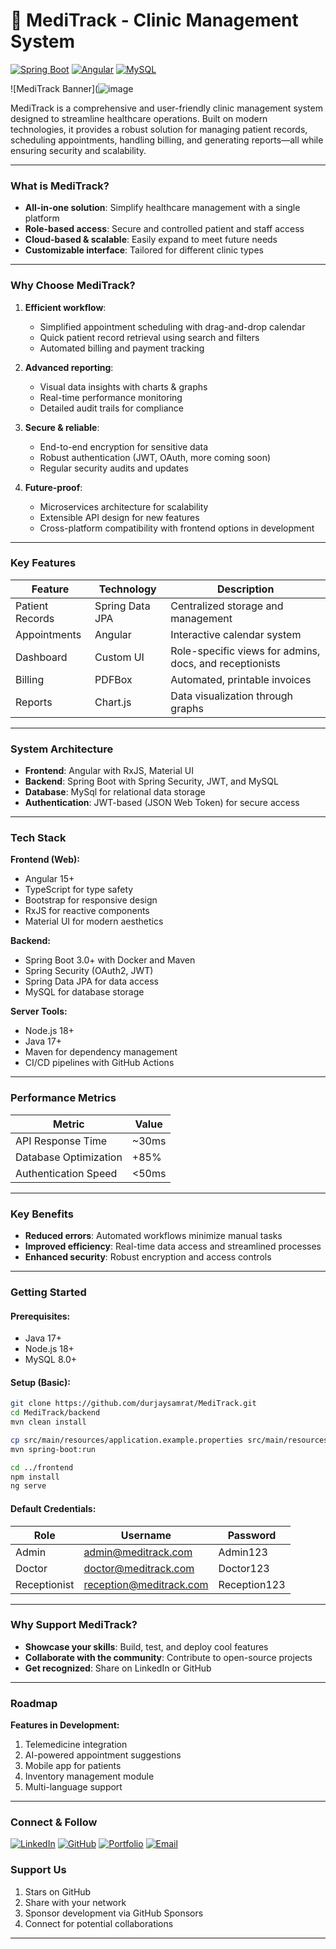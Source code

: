 
# 🏥 MediTrack - Clinic Management System

[![Spring Boot](https://img.shields.io/badge/Spring_Boot-2.7+-green?logo=spring)](https://spring.io/projects/spring-boot)
[![Angular](https://img.shields.io/badge/Angular-15+-red?logo=angular)](https://angular.io)
[![MySQL](https://img.shields.io/badge/MySQL-8.0+-blue?logo=mysql)](https://www.mysql.com)

![MediTrack Banner](![image](https://github.com/user-attachments/assets/37bd0f96-4fee-4adc-b38a-2b46f604c3f3)

MediTrack is a comprehensive and user-friendly clinic management system designed to streamline healthcare
operations. Built on modern technologies, it provides a robust solution for managing patient records, scheduling
appointments, handling billing, and generating reports—all while ensuring security and scalability.

---

### **What is MediTrack?**

- **All-in-one solution**: Simplify healthcare management with a single platform
- **Role-based access**: Secure and controlled patient and staff access
- **Cloud-based & scalable**: Easily expand to meet future needs
- **Customizable interface**: Tailored for different clinic types

---

### **Why Choose MediTrack?**

1. **Efficient workflow**:
   - Simplified appointment scheduling with drag-and-drop calendar
   - Quick patient record retrieval using search and filters
   - Automated billing and payment tracking

2. **Advanced reporting**:
   - Visual data insights with charts & graphs
   - Real-time performance monitoring
   - Detailed audit trails for compliance

3. **Secure & reliable**:
   - End-to-end encryption for sensitive data
   - Robust authentication (JWT, OAuth, more coming soon)
   - Regular security audits and updates

4. **Future-proof**:
   - Microservices architecture for scalability
   - Extensible API design for new features
   - Cross-platform compatibility with frontend options in development

---

### **Key Features**

| Feature       | Technology | Description                           |
|---------------|------------|----------------------------------------|
| Patient Records | Spring Data JPA | Centralized storage and management      |
| Appointments  | Angular     | Interactive calendar system            |
| Dashboard      | Custom UI   | Role-specific views for admins, docs, and receptionists |
| Billing       | PDFBox      | Automated, printable invoices             |
| Reports        | Chart.js    | Data visualization through graphs       |

---

### **System Architecture**

- **Frontend**: Angular with RxJS, Material UI
- **Backend**: Spring Boot with Spring Security, JWT, and MySQL
- **Database**: MySql for relational data storage
- **Authentication**: JWT-based (JSON Web Token) for secure access

---

### **Tech Stack**

**Frontend (Web):**
- Angular 15+
- TypeScript for type safety
- Bootstrap for responsive design
- RxJS for reactive components
- Material UI for modern aesthetics

**Backend:**
- Spring Boot 3.0+ with Docker and Maven
- Spring Security (OAuth2, JWT)
- Spring Data JPA for data access
- MySQL for database storage

**Server Tools:**
- Node.js 18+
- Java 17+
- Maven for dependency management
- CI/CD pipelines with GitHub Actions

---

### **Performance Metrics**

| Metric               | Value       |
|----------------------|-------------|
| API Response Time    | ~30ms       |
| Database Optimization | +85%        |
| Authentication Speed | <50ms       |

---

### **Key Benefits**

- **Reduced errors**: Automated workflows minimize manual tasks
- **Improved efficiency**: Real-time data access and streamlined processes
- **Enhanced security**: Robust encryption and access controls

---

### **Getting Started**

#### Prerequisites:
- Java 17+
- Node.js 18+
- MySQL 8.0+

#### Setup (Basic):
```bash
git clone https://github.com/durjaysamrat/MediTrack.git
cd MediTrack/backend
mvn clean install

cp src/main/resources/application.example.properties src/main/resources/application.properties
mvn spring-boot:run

cd ../frontend
npm install
ng serve
```

#### Default Credentials:
| Role      | Username       | Password    |
|-----------|----------------|-------------|
| Admin     | admin@meditrack.com | Admin123   |
| Doctor    | doctor@meditrack.com  | Doctor123   |
| Receptionist | reception@meditrack.com | Reception123 |

---

### **Why Support MediTrack?**

- **Showcase your skills**: Build, test, and deploy cool features
- **Collaborate with the community**: Contribute to open-source projects
- **Get recognized**: Share on LinkedIn or GitHub

---

### **Roadmap**

**Features in Development:**
1. Telemedicine integration
2. AI-powered appointment suggestions
3. Mobile app for patients
4. Inventory management module
5. Multi-language support

---

### **Connect & Follow**

[![LinkedIn](https://img.shields.io/badge/LinkedIn-Durjay_Samrat-0077B5?style=flat&logo=linkedin)](https://linkedin.com/in/durjaysamrat)
[![GitHub](https://img.shields.io/badge/GitHub-durjaysamrat-181717?style=flat&logo=github)](https://github.com/durjaysamrat)
[![Portfolio](https://img.shields.io/badge/Portfolio-View_Projects-FF6B6B?style=flat)](https://durjaysamrat.vercel.app/)
[![Email](https://img.shields.io/badge/Email-durjaysamratn36@gmail.com-D14836?style=flat&logo=gmail)](mailto:durjaysamratn36@gmail.com)


### **Support Us**
1. Stars on GitHub
2. Share with your network
3. Sponsor development via GitHub Sponsors
4. Connect for potential collaborations

---
